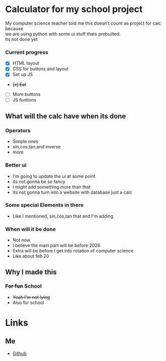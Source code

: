 # Calculator for my school project
My computer science teacher told me this doesn't count as project for calc because <br>we are using python with some ui stuff thats prebuilted.
<br>Its not done yet

### Current progress
  - [x] HTML layout
  - [x] CSS for buttons and layout
  - [x] Set up JS 
  - ~~[x] Eat~~
  - [ ] More buttons
  - [ ] JS funtions
## What will the calc have when its done

### Operators
  - Simple ones
  - sin,cos,tan,and inverse
  - more
### Better ui
  - I'm going to update the ui at some point
  - its not gonna be so fancy
  - I might add something more than that
  - Its not gonna turn into a website with database just a calc
### Some special Elements in there
  - Like I mentioned, sin,cos,tan that and I'm adding
### When will it be done
  - Not now
  - I believe the main part will be before 2026
  - Extra will be before I get into rotation of computer science
  - Like about feb 20

## Why I made this

### ~~For fun~~ School
  - ~~Yeah I'm not lying~~
  - Also for school

# Links
## Me
  - [Github](https://github.com/CNDormer)


